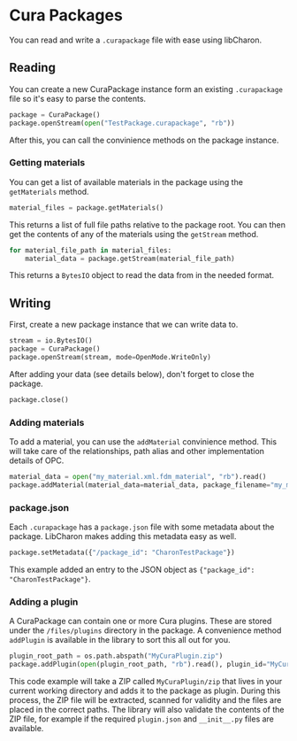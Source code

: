 # Cura Packages
You can read and write a `.curapackage` file with ease using libCharon.

## Reading
You can create a new CuraPackage instance form an existing `.curapackage` file so it's easy to parse the contents.

```python
package = CuraPackage()
package.openStream(open("TestPackage.curapackage", "rb"))
```

After this, you can call the convinience methods on the package instance.

### Getting materials
You can get a list of available materials in the package using the `getMaterials` method.

```python
material_files = package.getMaterials()
```

This returns a list of full file paths relative to the package root.
You can then get the contents of any of the materials using the `getStream` method.

```python
for material_file_path in material_files:
    material_data = package.getStream(material_file_path)
```

This returns a `BytesIO` object to read the data from in the needed format.

## Writing
First, create a new package instance that we can write data to.

```python
stream = io.BytesIO()
package = CuraPackage()
package.openStream(stream, mode=OpenMode.WriteOnly)
```

After adding your data (see details below), don't forget to close the package.

```python
package.close()
```

### Adding materials
To add a material, you can use the `addMaterial` convinience method.
This will take care of the relationships, path alias and other implementation details of OPC.

```python
material_data = open("my_material.xml.fdm_material", "rb").read()
package.addMaterial(material_data=material_data, package_filename="my_material.xml.fdm_material")
```

### package.json
Each `.curapackage` has a `package.json` file with some metadata about the package.
LibCharon makes adding this metadata easy as well.

```python
package.setMetadata({"/package_id": "CharonTestPackage"})
```

This example added an entry to the JSON object as `{"package_id": "CharonTestPackage"}`.

### Adding a plugin
A CuraPackage can contain one or more Cura plugins. These are stored under the `/files/plugins` directory in the package.
A convenience method `addPlugin` is available in the library to sort this all out for you.

```python
plugin_root_path = os.path.abspath("MyCuraPlugin.zip")
package.addPlugin(open(plugin_root_path, "rb").read(), plugin_id="MyCuraPlugin")
```

This code example will take a ZIP called `MyCuraPlugin/zip` that lives in your current working directory and adds it to the package as plugin.
During this process, the ZIP file will be extracted, scanned for validity and the files are placed in the correct paths.
The library will also validate the contents of the ZIP file, for example if the required `plugin.json` and `__init__.py` files are available.
